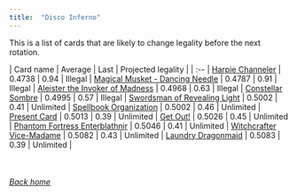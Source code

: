 ```yaml
---
title:  "Disco Inferno"
---
```


This is a list of cards that are likely to change legality before the next rotation.

| Card name | Average | Last | Projected legality |
| :-- |
[Harpie Channeler](https://db.ygoprodeck.com/card/?search=Harpie%20Channeler) | 0.4738 | 0.94 | Illegal |
[Magical Musket - Dancing Needle](https://db.ygoprodeck.com/card/?search=Magical%20Musket%20-%20Dancing%20Needle) | 0.4787 | 0.91 | Illegal |
[Aleister the Invoker of Madness](https://db.ygoprodeck.com/card/?search=Aleister%20the%20Invoker%20of%20Madness) | 0.4968 | 0.63 | Illegal |
[Constellar Sombre](https://db.ygoprodeck.com/card/?search=Constellar%20Sombre) | 0.4995 | 0.57 | Illegal |
[Swordsman of Revealing Light](https://db.ygoprodeck.com/card/?search=Swordsman%20of%20Revealing%20Light) | 0.5002 | 0.41 | Unlimited |
[Spellbook Organization](https://db.ygoprodeck.com/card/?search=Spellbook%20Organization) | 0.5002 | 0.46 | Unlimited |
[Present Card](https://db.ygoprodeck.com/card/?search=Present%20Card) | 0.5013 | 0.39 | Unlimited |
[Get Out!](https://db.ygoprodeck.com/card/?search=Get%20Out!) | 0.5026 | 0.45 | Unlimited |
[Phantom Fortress Enterblathnir](https://db.ygoprodeck.com/card/?search=Phantom%20Fortress%20Enterblathnir) | 0.5046 | 0.41 | Unlimited |
[Witchcrafter Vice-Madame](https://db.ygoprodeck.com/card/?search=Witchcrafter%20Vice-Madame) | 0.5082 | 0.43 | Unlimited |
[Laundry Dragonmaid](https://db.ygoprodeck.com/card/?search=Laundry%20Dragonmaid) | 0.5083 | 0.39 | Unlimited |

<br>

###### [Back home](index)
